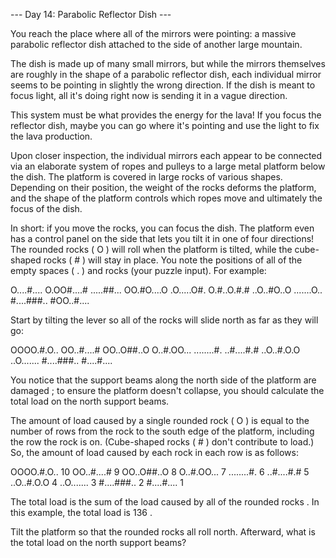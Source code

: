 --- Day 14: Parabolic Reflector Dish ---

   You reach the place where all of the mirrors were pointing: a massive
   parabolic reflector dish attached to the side of another large
   mountain.

   The dish is made up of many small mirrors, but while the mirrors
   themselves are roughly in the shape of a parabolic reflector dish, each
   individual mirror seems to be pointing in slightly the wrong direction.
   If the dish is meant to focus light, all it's doing right now is
   sending it in a vague direction.

   This system must be what provides the energy for the lava! If you focus
   the reflector dish, maybe you can go where it's pointing and use the
   light to fix the lava production.

   Upon closer inspection, the individual mirrors each appear to be
   connected via an elaborate system of ropes and pulleys to a large metal
   platform below the dish. The platform is covered in large rocks of
   various shapes. Depending on their position, the weight of the rocks
   deforms the platform, and the shape of the platform controls which
   ropes move and ultimately the focus of the dish.

   In short: if you move the rocks, you can focus the dish. The platform
   even has a control panel on the side that lets you tilt it in one of
   four directions! The rounded rocks ( O ) will roll when the platform is
   tilted, while the cube-shaped rocks ( # ) will stay in place. You note
   the positions of all of the empty spaces ( . ) and rocks (your puzzle
   input). For example:

   O....#....
O.OO#....#
.....##...
OO.#O....O
.O.....O#.
O.#..O.#.#
..O..#O..O
.......O..
#....###..
#OO..#....


   Start by tilting the lever so all of the rocks will slide north as far
   as they will go:

   OOOO.#.O..
OO..#....#
OO..O##..O
O..#.OO...
........#.
..#....#.#
..O..#.O.O
..O.......
#....###..
#....#....


   You notice that the support beams along the north side of the platform
   are damaged ; to ensure the platform doesn't collapse, you should
   calculate the total load on the north support beams.

   The amount of load caused by a single rounded rock ( O ) is equal to
   the number of rows from the rock to the south edge of the platform,
   including the row the rock is on. (Cube-shaped rocks ( # ) don't
   contribute to load.) So, the amount of load caused by each rock in each
   row is as follows:

   OOOO.#.O.. 10
OO..#....#  9
OO..O##..O  8
O..#.OO...  7
........#.  6
..#....#.#  5
..O..#.O.O  4
..O.......  3
#....###..  2
#....#....  1


   The total load is the sum of the load caused by all of the rounded
   rocks . In this example, the total load is 136 .

   Tilt the platform so that the rounded rocks all roll north. Afterward,
   what is the total load on the north support beams?
